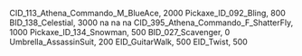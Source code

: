 CID_113_Athena_Commando_M_BlueAce, 2000
Pickaxe_ID_092_Bling, 800
BID_138_Celestial, 3000
na
na
na
CID_395_Athena_Commando_F_ShatterFly, 1000
Pickaxe_ID_134_Snowman, 500
BID_027_Scavenger, 0
Umbrella_AssassinSuit, 200
EID_GuitarWalk, 500
EID_Twist, 500
